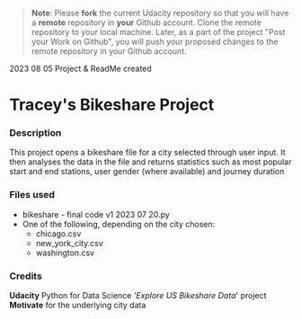 >**Note**: Please **fork** the current Udacity repository so that you will have a **remote** repository in **your** Github account. Clone the remote repository to your local machine. Later, as a part of the project "Post your Work on Github", you will push your proposed changes to the remote repository in your Github account.

2023 08 05 Project & ReadMe created

# Tracey's Bikeshare Project

### Description
This project opens a bikeshare file for a city selected through user input. It then analyses the data in the file and returns statistics such as most popular start and end stations, user gender (where available) and journey duration

### Files used
- bikeshare - final code v1 2023 07 20.py 
- One of the following, depending on the city chosen:  
    *  chicago.csv
    * new_york_city.csv
    * washington.csv

### Credits
**Udacity** Python for Data Science _'Explore US Bikeshare Data_' project  
**Motivate** for the underlying city data
